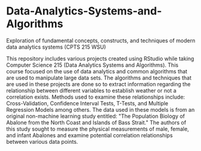 # Data-Analytics-Systems-and-Algorithms
Exploration of fundamental concepts, constructs, and techniques of modern data analytics systems (CPTS 215 WSU)

This repository includes various projects created using RStudio while taking Computer Science 215 (Data Analytics Systems and Algorithms). 
This course focused on the use of data analytics and common algorithms that are used to manipulate large data sets. The algorithms and techniques 
that are used in these projects are done so to extract information regarding the relationship between different variables to establish weather or 
not a correlation exists. Methods used to examine these relationships include: Cross-Validation, Confidence Interval Tests, T-Tests, and Multiple 
Regression Models among others. The data used in these models is from an original non-machine learning study entitled: "The Population Biology of 
Abalone from the North Coast and Islands of Bass Strait." The authors of this study sought to measure the physical measurements of male, female, 
and infant Abalones and examine potential correlation relationships between various data points.
